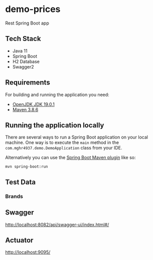 # demo-prices

Rest Spring Boot app

## Tech Stack

- Java 11
- Spring Boot
- H2 Database
- Swagger2

## Requirements

For building and running the application you need:

- [OpenJDK JDK 19.0.1 ](https://jdk.java.net/19/)
- [Maven 3.8.6](https://maven.apache.org/download.cgi)

## Running the application locally

There are several ways to run a Spring Boot application on your local machine. One way is to execute the `main` method in
the `com.mghr4937.demo.DemoApplication` class from your IDE.

Alternatively you can use
the [Spring Boot Maven plugin](https://docs.spring.io/spring-boot/docs/current/reference/html/build-tool-plugins-maven-plugin.html) like so:

```shell
mvn spring-boot:run
```

## Test Data

### Brands

## Swagger

[http://localhost:8082/api/swagger-ui/index.html#/](http://localhost:8082/api/swagger-ui/index.html#/)

## Actuator

[http://localhost:9095/](http://localhost:9095/)